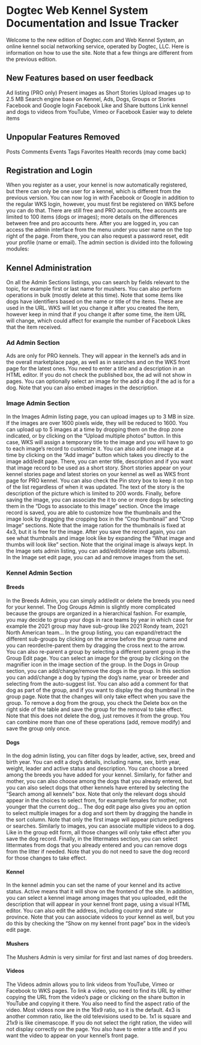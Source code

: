 # Dogtec Web Kennel System Documentation and Issue Tracker

Welcome to the new edition of Dogtec.com and Web Kennel System, an online kennel social networking service, operated by Dogtec, LLC. Here is information on how to use the site. Note that a few things are different from the previous edition.
## New Features based on user feedback 
Ad listing (PRO only) 
Present images as Short Stories 
Upload images up to 2.5 MB
Search engine base on Kennel, Ads, Dogs, Groups or Stories
Facebook and Google login
Facebook Like and Share buttons
Link kennel and dogs to videos from YouTube, Vimeo or Facebook
Easier way to delete items

## Unpopular Features Removed
Posts
Comments
Events
Tags
Favorites
Health records (may come back)

## Registration and Login
When you register as a user, your kennel is now automatically registered, but there can only be one user for a kennel, which is different from the previous version. You can now log in with Facebook or Google in addition to the regular WKS login, however, you must first be registered on WKS before you can do that. There are still free and PRO accounts, free accounts are limited to 100 items (dogs or images); more details on the differences between free and pro accounts here. After you are logged in, you can access the admin interface from the menu under you user name on the top right of the page. From there, you can also request a password reset, edit your profile (name or email). The admin section is divided into the following modules:

## Kennel Administration
On all the Admin Sections listings, you can search by fields relevant to the topic, for example first or last name for mushers. You can also perform operations in bulk (mostly delete at this time). Note that some items like dogs have identifiers based on the name or title of the items. These are used in the URL. WKS will let you change it after you created the item, however keep in mind that if you change it after some time, the item URL will change, which could affect for example the number of Facebook Likes that the item received. 

### Ad Admin Section
Ads are only for PRO kennels. They will appear in the kennel’s ads and in the overall marketplace page, as well as in searches and on the WKS front page for the latest ones. You need to enter a title and a description in an HTML editor. If you do not check the published box, the ad will not show in pages. You can optionally select an image for the add a dog if the ad is for a dog. Note that you can also embed images in the description.

### Image Admin Section
In the Images Admin listing page, you can upload images up to 3 MB in size. If the images are over 1600 pixels wide, they will be reduced to 1600. You can upload up to 5 images at a time by dropping them on the drop zone indicated, or by clicking on the “Upload multiple photos” button. In this case, WKS will assign a temporary title to the image and you will have to go to each image’s record to customize it. You can also add one image at a time by clicking on the “Add image” button which takes you directly to the image add/edit page. There, you can enter title, description and if you want that image record to be used as a short story. Short stories appear on your kennel stories page and latest stories on your kennel  as well as WKS front page for PRO kennel. You can also check the Pin story box to keep it on top of the list regardless of when it was updated. The text of the story is the description of the picture which is limited to 200 words. Finally, before saving the image, you can associate the it to one or more dogs by selecting them in the “Dogs to associate to this image” section. Once the image record is saved, you are able to customize how the thumbnails and the image look by dragging the cropping box in the “Crop thumbnail” and “Crop Image” sections. Note that the image ration for the thumbnails is fixed at 4x3, but it is free for the image. After you save the record again, you can see what thumbnails and image look like by expanding the “What image and thumbs will look like” section. Note that the original image is always kept.
In the Image sets admin listing, you can add/edit/delete image sets (albums). In the Image set edit page, you can ad and remove images from the set.

### Kennel Admin Section
#### Breeds
In the Breeds Admin, you can simply add/edit or delete the breeds you need for your kennel. 
The Dog Groups Admin is slightly more complicated because the groups are organized in a hierarchical fashion. For example, you may decide to group your dogs in race teams by year in which case for example the 2021 group may have sub-group like 2021 Rondy team, 2021 North American team… In the group listing, you can expand/retract the different sub-groups by clicking on the arrow before the group name and you can reorder/re-parent them by dragging the cross next to the arrow. You can also re-parent a group by selecting a different parent group in the Group Edit page. You can select an image for the group by clicking on the magnifier icon in the image section of the group. In the Dogs in Group section, you can add/change/remove the dogs in the group. In this section you can add/change a dog by typing the dog’s name, year or breeder and selecting from the auto-suggest list. You can also add a comment for that dog as part of the group, and if you want to display the dog thumbnail in the group page. Note that the changes will only take effect when you save the group. To remove a dog from the group, you check the Delete box on the right side of the table and save the group for the removal to take effect. Note that this does not delete the dog, just removes it from the group. You can combine more than one of these operations (add, remove modify) and save the group only once.

#### Dogs
In the dog admin listing, you can filter dogs by leader, active, sex, breed and birth year. You can edit a dog’s details, including name, sex, birth year, weight, leader and active status and description. You can choose a breed among the breeds you have added for your kennel. Similarly, for father and mother, you can also choose among the dogs that you already entered, but you can also select dogs that other kennels have entered by selecting the “Search among all kennels” box. Note that only the relevant dogs should appear in the choices to select from, for example females for mother, not younger that the current dog… The dog edit page also gives you an option to select multiple images for a dog and sort them by dragging the handle in the sort column. Note that only the first image will appear picture pedigrees or searches. Similarly to images, you can associate multiple videos to a dog. Like in the group edit form, all those changes will only take effect after you save the dog record. Finally, in the littermates section, you can select littermates from dogs that you already entered and you can remove dogs from the litter if needed. Note that you do not need to save the dog record for those changes to take effect.

#### Kennel
In the kennel admin you can set the name of your kennel and its active status. Active means that it will show on the frontend of the site. In addition, you can select a kennel image among images that you uploaded, edit the description that will appear in your kennel front page, using a visual HTML editor. You can also edit the address, including country and state or province. Note that you can associate videos to your kennel as well, but you do this by checking the “Show on my kennel front page” box in the video’s edit page.

#### Mushers
The Mushers Admin is very similar for first and last names of dog breeders.

#### Videos
The Videos admin allows you to link videos from YouTube, Vimeo or Facebook to WKS pages. To link a video, you need to find its URL by either copying the URL from the video’s page or clicking on the share button in YouTube and copying it there. You also need to find the aspect ratio of the video. Most videos now are in the 16x9 ratio, so it is the default. 4x3 is another common ratio, like the old televisions used to be. 1x1 is square and 21x9 is like cinemascope. If you do not select the right ration, the video will not display correctly on the page. You also have to enter a title and if you want the video to appear on your kennel’s front page.
